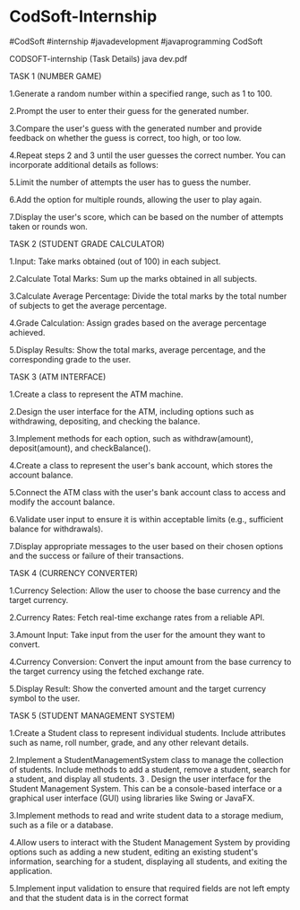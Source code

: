 # CodSoft-Internship
#CodSoft #internship #javadevelopment #javaprogramming
CodSoft


CODSOFT-internship (Task Details)
java dev.pdf

TASK 1 (NUMBER GAME)

1.Generate a random number within a specified range, such as 1 to 100.

2.Prompt the user to enter their guess for the generated number.

3.Compare the user's guess with the generated number and provide feedback on whether the guess is correct, too high, or too low.

4.Repeat steps 2 and 3 until the user guesses the correct number. You can incorporate additional details as follows:

5.Limit the number of attempts the user has to guess the number.

6.Add the option for multiple rounds, allowing the user to play again.

7.Display the user's score, which can be based on the number of attempts taken or rounds won.


TASK 2 (STUDENT GRADE CALCULATOR)

1.Input: Take marks obtained (out of 100) in each subject.

2.Calculate Total Marks: Sum up the marks obtained in all subjects.

3.Calculate Average Percentage: Divide the total marks by the total number of subjects to get the average percentage.

4.Grade Calculation: Assign grades based on the average percentage achieved.

5.Display Results: Show the total marks, average percentage, and the corresponding grade to the user.



TASK 3 (ATM INTERFACE)

1.Create a class to represent the ATM machine.

2.Design the user interface for the ATM, including options such as withdrawing, depositing, and checking the balance.

3.Implement methods for each option, such as withdraw(amount), deposit(amount), and checkBalance().

4.Create a class to represent the user's bank account, which stores the account balance.

5.Connect the ATM class with the user's bank account class to access and modify the account balance.

6.Validate user input to ensure it is within acceptable limits (e.g., sufficient balance for withdrawals).

7.Display appropriate messages to the user based on their chosen options and the success or failure of their transactions.



TASK 4 (CURRENCY CONVERTER)

1.Currency Selection: Allow the user to choose the base currency and the target currency.

2.Currency Rates: Fetch real-time exchange rates from a reliable API.

3.Amount Input: Take input from the user for the amount they want to convert.

4.Currency Conversion: Convert the input amount from the base currency to the target currency using the fetched exchange rate.

5.Display Result: Show the converted amount and the target currency symbol to the user.



TASK 5 (STUDENT MANAGEMENT SYSTEM)

1.Create a Student class to represent individual students. Include attributes such as name, roll number, grade, and any other relevant details.

2.Implement a StudentManagementSystem class to manage the collection of students. Include methods to add a student, remove a student, search for a student, and display all students. 3 . Design the user interface for the Student Management System. This can be a console-based interface or a graphical user interface (GUI) using libraries like Swing or JavaFX.

3.Implement methods to read and write student data to a storage medium, such as a file or a database.

4.Allow users to interact with the Student Management System by providing options such as adding a new student, editing an existing student's information, searching for a student, displaying all students, and exiting the application.

5.Implement input validation to ensure that required fields are not left empty and that the student data is in the correct format
